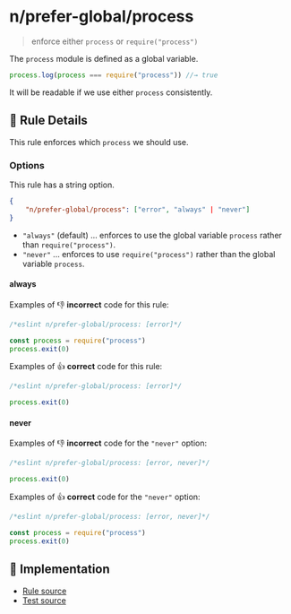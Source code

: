 # n/prefer-global/process
> enforce either `process` or `require("process")`

The `process` module is defined as a global variable.

```js
process.log(process === require("process")) //→ true
```

It will be readable if we use either `process` consistently.

## 📖 Rule Details

This rule enforces which `process` we should use.

### Options

This rule has a string option.

```json
{
    "n/prefer-global/process": ["error", "always" | "never"]
}
```

- `"always"` (default) ... enforces to use the global variable `process` rather than `require("process")`.
- `"never"` ... enforces to use `require("process")` rather than the global variable `process`.

#### always

Examples of :-1: **incorrect** code for this rule:

```js
/*eslint n/prefer-global/process: [error]*/

const process = require("process")
process.exit(0)
```

Examples of :+1: **correct** code for this rule:

```js
/*eslint n/prefer-global/process: [error]*/

process.exit(0)
```

#### never

Examples of :-1: **incorrect** code for the `"never"` option:

```js
/*eslint n/prefer-global/process: [error, never]*/

process.exit(0)
```

Examples of :+1: **correct** code for the `"never"` option:

```js
/*eslint n/prefer-global/process: [error, never]*/

const process = require("process")
process.exit(0)
```

## 🔎 Implementation

- [Rule source](../../../lib/rules/prefer-global/process.js)
- [Test source](../../../tests/lib/rules/prefer-global/process.js)
